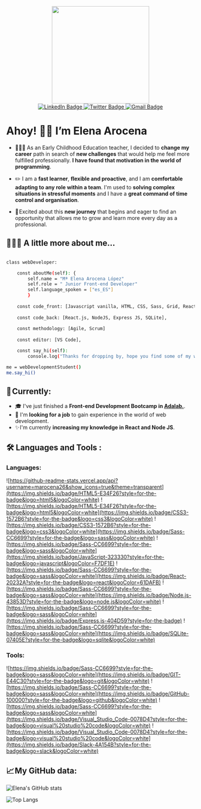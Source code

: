 <div id="header" align="center">
  <img width="260" height="260" src="https://user-images.githubusercontent.com/113302094/211284885-f4291eef-88a6-48cb-a06e-28c3481a75b0.gif">
</div>
<div id="badges" align="center">
  <a href="https://www.linkedin.com/in/maria-elena-arocena-lopez-/">
    <img src="https://img.shields.io/badge/LinkedIn-purple?style=for-the-badge&logo=linkedin&logoColor=white" alt="LinkedIn Badge"/>
  </a>
  <a href="https://twitter.com/marocena26">
    <img src="https://img.shields.io/badge/Twitter-blue?style=for-the-badge&logo=twitter&logoColor=white" alt="Twitter Badge"/>
  </a>
     <a href="mailto:mariaelena.arocena@gmail.com">
    <img src="https://img.shields.io/badge/Gmail-D14836?style=for-the-badge&logo=gmail&logoColor=white" alt="Gmail Badge"/>
  </a>
</div>  


# Ahoy! 👋🏼 I’m Elena Arocena

- 👩🏻‍🏫 As an Early Childhood Education teacher, I decided to **change my career** path in search of **new challenges** that would help me feel more fulfilled professionally. **I have found that motivation in the world of programming**.

- ✏️ I am a **fast learner**, **flexible and proactive**, and I am **comfortable adapting to any role within a team**. I'm used to **solving complex situations in stressful moments** and I have a **great command of time control and organisation**. 

- 🚀 Excited about this **new journey** that begins and eager to find an opportunity that allows me to grow and learn more every day as a professional.

## 👩🏻‍💻 A little more about me...

```bash

class webDeveloper:

    const aboutMe(self): {
        self.name = "Mª Elena Arocena López"
        self.role = " Junior Front-end Developer"
        self.language_spoken = ["es_ES"]
        }
   
    const code_front: [Javascript vanilla, HTML, CSS, Sass, Grid, React.js],
    
    const code_back: [React.js, NodeJS, Express JS, SQLite],
    
    const methodology: [Agile, Scrum]
    
    const editor: [VS Code],

    const say_hi(self):
        console.log("Thanks for dropping by, hope you find some of my work interesting.")

me = webDevelopmentStudent()
me.say_hi()

```

## 🎯 Currently:

- 🎓 I've just finished a **Front-end Development Bootcamp in [Adalab.](https://adalab.es/)**.
- 🔭 I'm **looking for a job** to gain experience in the world of web development.
- ✨ I'm currently **increasing my knowledge in React and Node JS**. 

## 🛠️ Languages and Tools :

### Languages:

![https://github-readme-stats.vercel.app/api?username=marocena26&show_icons=true&theme=transparent](https://img.shields.io/badge/HTML5-E34F26?style=for-the-badge&logo=html5&logoColor=white)
![https://img.shields.io/badge/HTML5-E34F26?style=for-the-badge&logo=html5&logoColor=white](https://img.shields.io/badge/CSS3-1572B6?style=for-the-badge&logo=css3&logoColor=white)
![https://img.shields.io/badge/CSS3-1572B6?style=for-the-badge&logo=css3&logoColor=white](https://img.shields.io/badge/Sass-CC6699?style=for-the-badge&logo=sass&logoColor=white)
![https://img.shields.io/badge/Sass-CC6699?style=for-the-badge&logo=sass&logoColor=white](https://img.shields.io/badge/JavaScript-323330?style=for-the-badge&logo=javascript&logoColor=F7DF1E)
![https://img.shields.io/badge/Sass-CC6699?style=for-the-badge&logo=sass&logoColor=white](https://img.shields.io/badge/React-20232A?style=for-the-badge&logo=react&logoColor=61DAFB)
![https://img.shields.io/badge/Sass-CC6699?style=for-the-badge&logo=sass&logoColor=white](https://img.shields.io/badge/Node.js-43853D?style=for-the-badge&logo=node.js&logoColor=white)
![https://img.shields.io/badge/Sass-CC6699?style=for-the-badge&logo=sass&logoColor=white](https://img.shields.io/badge/Express.js-404D59?style=for-the-badge)
![https://img.shields.io/badge/Sass-CC6699?style=for-the-badge&logo=sass&logoColor=white](https://img.shields.io/badge/SQLite-07405E?style=for-the-badge&logo=sqlite&logoColor=white)

### Tools:

![https://img.shields.io/badge/Sass-CC6699?style=for-the-badge&logo=sass&logoColor=white](https://img.shields.io/badge/GIT-E44C30?style=for-the-badge&logo=git&logoColor=white)
![https://img.shields.io/badge/Sass-CC6699?style=for-the-badge&logo=sass&logoColor=white](https://img.shields.io/badge/GitHub-100000?style=for-the-badge&logo=github&logoColor=white)
![https://img.shields.io/badge/Sass-CC6699?style=for-the-badge&logo=sass&logoColor=white](https://img.shields.io/badge/Visual_Studio_Code-0078D4?style=for-the-badge&logo=visual%20studio%20code&logoColor=white)
![https://img.shields.io/badge/Visual_Studio_Code-0078D4?style=for-the-badge&logo=visual%20studio%20code&logoColor=white](https://img.shields.io/badge/Slack-4A154B?style=for-the-badge&logo=slack&logoColor=white)

## 📈 My GitHub data:

![Elena's GitHub stats](https://github-readme-stats.vercel.app/api?username=marocena26&theme=material-palenight&layout=compact)

![Top Langs](https://github-readme-stats.vercel.app/api/top-langs/?username=marocena26&theme=material-palenight&layout=compact)



<!---
marocena26/marocena26 is a ✨ special ✨ repository because its `README.md` (this file) appears on your GitHub profile.
You can click the Preview link to take a look at your changes.
--->
